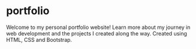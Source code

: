 # portfolio
Welcome to my personal portfolio website! Learn more about my journey in web development and the projects I created along the way. Created using HTML, CSS and Bootstrap.
